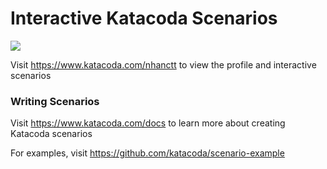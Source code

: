 # Interactive Katacoda Scenarios

[![](http://shields.katacoda.com/katacoda/nhanctt/count.svg)](https://www.katacoda.com/nhanctt "Get your profile on Katacoda.com")

Visit https://www.katacoda.com/nhanctt to view the profile and interactive scenarios

### Writing Scenarios
Visit https://www.katacoda.com/docs to learn more about creating Katacoda scenarios

For examples, visit https://github.com/katacoda/scenario-example
